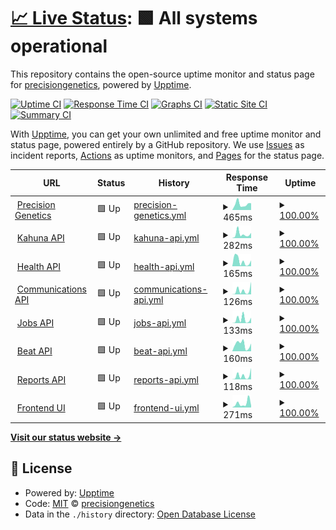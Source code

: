 # [📈 Live Status](https://precisiongenetics.github.io/status-page): <!--live status--> **🟩 All systems operational**

This repository contains the open-source uptime monitor and status page for [precisiongenetics](https://precisiongenetics.github.io/status-page), powered by [Upptime](https://github.com/upptime/upptime).

[![Uptime CI](https://github.com/precisiongenetics/status-page/workflows/Uptime%20CI/badge.svg)](https://github.com/precisiongenetics/status-page/actions?query=workflow%3A%22Uptime+CI%22)
[![Response Time CI](https://github.com/precisiongenetics/status-page/workflows/Response%20Time%20CI/badge.svg)](https://github.com/precisiongenetics/status-page/actions?query=workflow%3A%22Response+Time+CI%22)
[![Graphs CI](https://github.com/precisiongenetics/status-page/workflows/Graphs%20CI/badge.svg)](https://github.com/precisiongenetics/status-page/actions?query=workflow%3A%22Graphs+CI%22)
[![Static Site CI](https://github.com/precisiongenetics/status-page/workflows/Static%20Site%20CI/badge.svg)](https://github.com/precisiongenetics/status-page/actions?query=workflow%3A%22Static+Site+CI%22)
[![Summary CI](https://github.com/precisiongenetics/status-page/workflows/Summary%20CI/badge.svg)](https://github.com/precisiongenetics/status-page/actions?query=workflow%3A%22Summary+CI%22)

With [Upptime](https://upptime.js.org), you can get your own unlimited and free uptime monitor and status page, powered entirely by a GitHub repository. We use [Issues](https://github.com/precisiongenetics/status-page/issues) as incident reports, [Actions](https://github.com/precisiongenetics/status-page/actions) as uptime monitors, and [Pages](https://precisiongenetics.github.io/status-page) for the status page.

<!--start: status pages-->
<!-- This summary is generated by Upptime (https://github.com/upptime/upptime) -->
<!-- Do not edit this manually, your changes will be overwritten -->
<!-- prettier-ignore -->
| URL | Status | History | Response Time | Uptime |
| --- | ------ | ------- | ------------- | ------ |
| <img alt="" src="https://icons.duckduckgo.com/ip3/www.precisiongenetics.com.ico" height="13"> [Precision Genetics](https://www.precisiongenetics.com) | 🟩 Up | [precision-genetics.yml](https://github.com/precisiongenetics/status-page/commits/HEAD/history/precision-genetics.yml) | <details><summary><img alt="Response time graph" src="./graphs/precision-genetics/response-time-week.png" height="20"> 465ms</summary><br><a href="https://status.aina-labs.com/history/precision-genetics"><img alt="Response time 482" src="https://img.shields.io/endpoint?url=https%3A%2F%2Fraw.githubusercontent.com%2Fprecisiongenetics%2Fstatus-page%2FHEAD%2Fapi%2Fprecision-genetics%2Fresponse-time.json"></a><br><a href="https://status.aina-labs.com/history/precision-genetics"><img alt="24-hour response time 533" src="https://img.shields.io/endpoint?url=https%3A%2F%2Fraw.githubusercontent.com%2Fprecisiongenetics%2Fstatus-page%2FHEAD%2Fapi%2Fprecision-genetics%2Fresponse-time-day.json"></a><br><a href="https://status.aina-labs.com/history/precision-genetics"><img alt="7-day response time 465" src="https://img.shields.io/endpoint?url=https%3A%2F%2Fraw.githubusercontent.com%2Fprecisiongenetics%2Fstatus-page%2FHEAD%2Fapi%2Fprecision-genetics%2Fresponse-time-week.json"></a><br><a href="https://status.aina-labs.com/history/precision-genetics"><img alt="30-day response time 540" src="https://img.shields.io/endpoint?url=https%3A%2F%2Fraw.githubusercontent.com%2Fprecisiongenetics%2Fstatus-page%2FHEAD%2Fapi%2Fprecision-genetics%2Fresponse-time-month.json"></a><br><a href="https://status.aina-labs.com/history/precision-genetics"><img alt="1-year response time 483" src="https://img.shields.io/endpoint?url=https%3A%2F%2Fraw.githubusercontent.com%2Fprecisiongenetics%2Fstatus-page%2FHEAD%2Fapi%2Fprecision-genetics%2Fresponse-time-year.json"></a></details> | <details><summary><a href="https://status.aina-labs.com/history/precision-genetics">100.00%</a></summary><a href="https://status.aina-labs.com/history/precision-genetics"><img alt="All-time uptime 100.00%" src="https://img.shields.io/endpoint?url=https%3A%2F%2Fraw.githubusercontent.com%2Fprecisiongenetics%2Fstatus-page%2FHEAD%2Fapi%2Fprecision-genetics%2Fuptime.json"></a><br><a href="https://status.aina-labs.com/history/precision-genetics"><img alt="24-hour uptime 100.00%" src="https://img.shields.io/endpoint?url=https%3A%2F%2Fraw.githubusercontent.com%2Fprecisiongenetics%2Fstatus-page%2FHEAD%2Fapi%2Fprecision-genetics%2Fuptime-day.json"></a><br><a href="https://status.aina-labs.com/history/precision-genetics"><img alt="7-day uptime 100.00%" src="https://img.shields.io/endpoint?url=https%3A%2F%2Fraw.githubusercontent.com%2Fprecisiongenetics%2Fstatus-page%2FHEAD%2Fapi%2Fprecision-genetics%2Fuptime-week.json"></a><br><a href="https://status.aina-labs.com/history/precision-genetics"><img alt="30-day uptime 100.00%" src="https://img.shields.io/endpoint?url=https%3A%2F%2Fraw.githubusercontent.com%2Fprecisiongenetics%2Fstatus-page%2FHEAD%2Fapi%2Fprecision-genetics%2Fuptime-month.json"></a><br><a href="https://status.aina-labs.com/history/precision-genetics"><img alt="1-year uptime 100.00%" src="https://img.shields.io/endpoint?url=https%3A%2F%2Fraw.githubusercontent.com%2Fprecisiongenetics%2Fstatus-page%2FHEAD%2Fapi%2Fprecision-genetics%2Fuptime-year.json"></a></details>
| <img alt="" src="https://icons.duckduckgo.com/ip3/api.aina-labs.com.ico" height="13"> [Kahuna API](https://api.aina-labs.com/kahuna/v1/status) | 🟩 Up | [kahuna-api.yml](https://github.com/precisiongenetics/status-page/commits/HEAD/history/kahuna-api.yml) | <details><summary><img alt="Response time graph" src="./graphs/kahuna-api/response-time-week.png" height="20"> 282ms</summary><br><a href="https://status.aina-labs.com/history/kahuna-api"><img alt="Response time 284" src="https://img.shields.io/endpoint?url=https%3A%2F%2Fraw.githubusercontent.com%2Fprecisiongenetics%2Fstatus-page%2FHEAD%2Fapi%2Fkahuna-api%2Fresponse-time.json"></a><br><a href="https://status.aina-labs.com/history/kahuna-api"><img alt="24-hour response time 367" src="https://img.shields.io/endpoint?url=https%3A%2F%2Fraw.githubusercontent.com%2Fprecisiongenetics%2Fstatus-page%2FHEAD%2Fapi%2Fkahuna-api%2Fresponse-time-day.json"></a><br><a href="https://status.aina-labs.com/history/kahuna-api"><img alt="7-day response time 282" src="https://img.shields.io/endpoint?url=https%3A%2F%2Fraw.githubusercontent.com%2Fprecisiongenetics%2Fstatus-page%2FHEAD%2Fapi%2Fkahuna-api%2Fresponse-time-week.json"></a><br><a href="https://status.aina-labs.com/history/kahuna-api"><img alt="30-day response time 284" src="https://img.shields.io/endpoint?url=https%3A%2F%2Fraw.githubusercontent.com%2Fprecisiongenetics%2Fstatus-page%2FHEAD%2Fapi%2Fkahuna-api%2Fresponse-time-month.json"></a><br><a href="https://status.aina-labs.com/history/kahuna-api"><img alt="1-year response time 289" src="https://img.shields.io/endpoint?url=https%3A%2F%2Fraw.githubusercontent.com%2Fprecisiongenetics%2Fstatus-page%2FHEAD%2Fapi%2Fkahuna-api%2Fresponse-time-year.json"></a></details> | <details><summary><a href="https://status.aina-labs.com/history/kahuna-api">100.00%</a></summary><a href="https://status.aina-labs.com/history/kahuna-api"><img alt="All-time uptime 99.99%" src="https://img.shields.io/endpoint?url=https%3A%2F%2Fraw.githubusercontent.com%2Fprecisiongenetics%2Fstatus-page%2FHEAD%2Fapi%2Fkahuna-api%2Fuptime.json"></a><br><a href="https://status.aina-labs.com/history/kahuna-api"><img alt="24-hour uptime 100.00%" src="https://img.shields.io/endpoint?url=https%3A%2F%2Fraw.githubusercontent.com%2Fprecisiongenetics%2Fstatus-page%2FHEAD%2Fapi%2Fkahuna-api%2Fuptime-day.json"></a><br><a href="https://status.aina-labs.com/history/kahuna-api"><img alt="7-day uptime 100.00%" src="https://img.shields.io/endpoint?url=https%3A%2F%2Fraw.githubusercontent.com%2Fprecisiongenetics%2Fstatus-page%2FHEAD%2Fapi%2Fkahuna-api%2Fuptime-week.json"></a><br><a href="https://status.aina-labs.com/history/kahuna-api"><img alt="30-day uptime 100.00%" src="https://img.shields.io/endpoint?url=https%3A%2F%2Fraw.githubusercontent.com%2Fprecisiongenetics%2Fstatus-page%2FHEAD%2Fapi%2Fkahuna-api%2Fuptime-month.json"></a><br><a href="https://status.aina-labs.com/history/kahuna-api"><img alt="1-year uptime 99.99%" src="https://img.shields.io/endpoint?url=https%3A%2F%2Fraw.githubusercontent.com%2Fprecisiongenetics%2Fstatus-page%2FHEAD%2Fapi%2Fkahuna-api%2Fuptime-year.json"></a></details>
| <img alt="" src="https://icons.duckduckgo.com/ip3/api.aina-labs.com.ico" height="13"> [Health API](https://api.aina-labs.com/health/v1/status) | 🟩 Up | [health-api.yml](https://github.com/precisiongenetics/status-page/commits/HEAD/history/health-api.yml) | <details><summary><img alt="Response time graph" src="./graphs/health-api/response-time-week.png" height="20"> 165ms</summary><br><a href="https://status.aina-labs.com/history/health-api"><img alt="Response time 136" src="https://img.shields.io/endpoint?url=https%3A%2F%2Fraw.githubusercontent.com%2Fprecisiongenetics%2Fstatus-page%2FHEAD%2Fapi%2Fhealth-api%2Fresponse-time.json"></a><br><a href="https://status.aina-labs.com/history/health-api"><img alt="24-hour response time 181" src="https://img.shields.io/endpoint?url=https%3A%2F%2Fraw.githubusercontent.com%2Fprecisiongenetics%2Fstatus-page%2FHEAD%2Fapi%2Fhealth-api%2Fresponse-time-day.json"></a><br><a href="https://status.aina-labs.com/history/health-api"><img alt="7-day response time 165" src="https://img.shields.io/endpoint?url=https%3A%2F%2Fraw.githubusercontent.com%2Fprecisiongenetics%2Fstatus-page%2FHEAD%2Fapi%2Fhealth-api%2Fresponse-time-week.json"></a><br><a href="https://status.aina-labs.com/history/health-api"><img alt="30-day response time 133" src="https://img.shields.io/endpoint?url=https%3A%2F%2Fraw.githubusercontent.com%2Fprecisiongenetics%2Fstatus-page%2FHEAD%2Fapi%2Fhealth-api%2Fresponse-time-month.json"></a><br><a href="https://status.aina-labs.com/history/health-api"><img alt="1-year response time 129" src="https://img.shields.io/endpoint?url=https%3A%2F%2Fraw.githubusercontent.com%2Fprecisiongenetics%2Fstatus-page%2FHEAD%2Fapi%2Fhealth-api%2Fresponse-time-year.json"></a></details> | <details><summary><a href="https://status.aina-labs.com/history/health-api">100.00%</a></summary><a href="https://status.aina-labs.com/history/health-api"><img alt="All-time uptime 99.98%" src="https://img.shields.io/endpoint?url=https%3A%2F%2Fraw.githubusercontent.com%2Fprecisiongenetics%2Fstatus-page%2FHEAD%2Fapi%2Fhealth-api%2Fuptime.json"></a><br><a href="https://status.aina-labs.com/history/health-api"><img alt="24-hour uptime 100.00%" src="https://img.shields.io/endpoint?url=https%3A%2F%2Fraw.githubusercontent.com%2Fprecisiongenetics%2Fstatus-page%2FHEAD%2Fapi%2Fhealth-api%2Fuptime-day.json"></a><br><a href="https://status.aina-labs.com/history/health-api"><img alt="7-day uptime 100.00%" src="https://img.shields.io/endpoint?url=https%3A%2F%2Fraw.githubusercontent.com%2Fprecisiongenetics%2Fstatus-page%2FHEAD%2Fapi%2Fhealth-api%2Fuptime-week.json"></a><br><a href="https://status.aina-labs.com/history/health-api"><img alt="30-day uptime 100.00%" src="https://img.shields.io/endpoint?url=https%3A%2F%2Fraw.githubusercontent.com%2Fprecisiongenetics%2Fstatus-page%2FHEAD%2Fapi%2Fhealth-api%2Fuptime-month.json"></a><br><a href="https://status.aina-labs.com/history/health-api"><img alt="1-year uptime 99.99%" src="https://img.shields.io/endpoint?url=https%3A%2F%2Fraw.githubusercontent.com%2Fprecisiongenetics%2Fstatus-page%2FHEAD%2Fapi%2Fhealth-api%2Fuptime-year.json"></a></details>
| <img alt="" src="https://icons.duckduckgo.com/ip3/api.aina-labs.com.ico" height="13"> [Communications API](https://api.aina-labs.com/email/v1/status) | 🟩 Up | [communications-api.yml](https://github.com/precisiongenetics/status-page/commits/HEAD/history/communications-api.yml) | <details><summary><img alt="Response time graph" src="./graphs/communications-api/response-time-week.png" height="20"> 126ms</summary><br><a href="https://status.aina-labs.com/history/communications-api"><img alt="Response time 126" src="https://img.shields.io/endpoint?url=https%3A%2F%2Fraw.githubusercontent.com%2Fprecisiongenetics%2Fstatus-page%2FHEAD%2Fapi%2Fcommunications-api%2Fresponse-time.json"></a><br><a href="https://status.aina-labs.com/history/communications-api"><img alt="24-hour response time 393" src="https://img.shields.io/endpoint?url=https%3A%2F%2Fraw.githubusercontent.com%2Fprecisiongenetics%2Fstatus-page%2FHEAD%2Fapi%2Fcommunications-api%2Fresponse-time-day.json"></a><br><a href="https://status.aina-labs.com/history/communications-api"><img alt="7-day response time 126" src="https://img.shields.io/endpoint?url=https%3A%2F%2Fraw.githubusercontent.com%2Fprecisiongenetics%2Fstatus-page%2FHEAD%2Fapi%2Fcommunications-api%2Fresponse-time-week.json"></a><br><a href="https://status.aina-labs.com/history/communications-api"><img alt="30-day response time 115" src="https://img.shields.io/endpoint?url=https%3A%2F%2Fraw.githubusercontent.com%2Fprecisiongenetics%2Fstatus-page%2FHEAD%2Fapi%2Fcommunications-api%2Fresponse-time-month.json"></a><br><a href="https://status.aina-labs.com/history/communications-api"><img alt="1-year response time 139" src="https://img.shields.io/endpoint?url=https%3A%2F%2Fraw.githubusercontent.com%2Fprecisiongenetics%2Fstatus-page%2FHEAD%2Fapi%2Fcommunications-api%2Fresponse-time-year.json"></a></details> | <details><summary><a href="https://status.aina-labs.com/history/communications-api">100.00%</a></summary><a href="https://status.aina-labs.com/history/communications-api"><img alt="All-time uptime 99.99%" src="https://img.shields.io/endpoint?url=https%3A%2F%2Fraw.githubusercontent.com%2Fprecisiongenetics%2Fstatus-page%2FHEAD%2Fapi%2Fcommunications-api%2Fuptime.json"></a><br><a href="https://status.aina-labs.com/history/communications-api"><img alt="24-hour uptime 100.00%" src="https://img.shields.io/endpoint?url=https%3A%2F%2Fraw.githubusercontent.com%2Fprecisiongenetics%2Fstatus-page%2FHEAD%2Fapi%2Fcommunications-api%2Fuptime-day.json"></a><br><a href="https://status.aina-labs.com/history/communications-api"><img alt="7-day uptime 100.00%" src="https://img.shields.io/endpoint?url=https%3A%2F%2Fraw.githubusercontent.com%2Fprecisiongenetics%2Fstatus-page%2FHEAD%2Fapi%2Fcommunications-api%2Fuptime-week.json"></a><br><a href="https://status.aina-labs.com/history/communications-api"><img alt="30-day uptime 100.00%" src="https://img.shields.io/endpoint?url=https%3A%2F%2Fraw.githubusercontent.com%2Fprecisiongenetics%2Fstatus-page%2FHEAD%2Fapi%2Fcommunications-api%2Fuptime-month.json"></a><br><a href="https://status.aina-labs.com/history/communications-api"><img alt="1-year uptime 99.99%" src="https://img.shields.io/endpoint?url=https%3A%2F%2Fraw.githubusercontent.com%2Fprecisiongenetics%2Fstatus-page%2FHEAD%2Fapi%2Fcommunications-api%2Fuptime-year.json"></a></details>
| <img alt="" src="https://icons.duckduckgo.com/ip3/api.aina-labs.com.ico" height="13"> [Jobs API](https://api.aina-labs.com/jobs/v1/status) | 🟩 Up | [jobs-api.yml](https://github.com/precisiongenetics/status-page/commits/HEAD/history/jobs-api.yml) | <details><summary><img alt="Response time graph" src="./graphs/jobs-api/response-time-week.png" height="20"> 133ms</summary><br><a href="https://status.aina-labs.com/history/jobs-api"><img alt="Response time 122" src="https://img.shields.io/endpoint?url=https%3A%2F%2Fraw.githubusercontent.com%2Fprecisiongenetics%2Fstatus-page%2FHEAD%2Fapi%2Fjobs-api%2Fresponse-time.json"></a><br><a href="https://status.aina-labs.com/history/jobs-api"><img alt="24-hour response time 190" src="https://img.shields.io/endpoint?url=https%3A%2F%2Fraw.githubusercontent.com%2Fprecisiongenetics%2Fstatus-page%2FHEAD%2Fapi%2Fjobs-api%2Fresponse-time-day.json"></a><br><a href="https://status.aina-labs.com/history/jobs-api"><img alt="7-day response time 133" src="https://img.shields.io/endpoint?url=https%3A%2F%2Fraw.githubusercontent.com%2Fprecisiongenetics%2Fstatus-page%2FHEAD%2Fapi%2Fjobs-api%2Fresponse-time-week.json"></a><br><a href="https://status.aina-labs.com/history/jobs-api"><img alt="30-day response time 116" src="https://img.shields.io/endpoint?url=https%3A%2F%2Fraw.githubusercontent.com%2Fprecisiongenetics%2Fstatus-page%2FHEAD%2Fapi%2Fjobs-api%2Fresponse-time-month.json"></a><br><a href="https://status.aina-labs.com/history/jobs-api"><img alt="1-year response time 131" src="https://img.shields.io/endpoint?url=https%3A%2F%2Fraw.githubusercontent.com%2Fprecisiongenetics%2Fstatus-page%2FHEAD%2Fapi%2Fjobs-api%2Fresponse-time-year.json"></a></details> | <details><summary><a href="https://status.aina-labs.com/history/jobs-api">100.00%</a></summary><a href="https://status.aina-labs.com/history/jobs-api"><img alt="All-time uptime 99.98%" src="https://img.shields.io/endpoint?url=https%3A%2F%2Fraw.githubusercontent.com%2Fprecisiongenetics%2Fstatus-page%2FHEAD%2Fapi%2Fjobs-api%2Fuptime.json"></a><br><a href="https://status.aina-labs.com/history/jobs-api"><img alt="24-hour uptime 100.00%" src="https://img.shields.io/endpoint?url=https%3A%2F%2Fraw.githubusercontent.com%2Fprecisiongenetics%2Fstatus-page%2FHEAD%2Fapi%2Fjobs-api%2Fuptime-day.json"></a><br><a href="https://status.aina-labs.com/history/jobs-api"><img alt="7-day uptime 100.00%" src="https://img.shields.io/endpoint?url=https%3A%2F%2Fraw.githubusercontent.com%2Fprecisiongenetics%2Fstatus-page%2FHEAD%2Fapi%2Fjobs-api%2Fuptime-week.json"></a><br><a href="https://status.aina-labs.com/history/jobs-api"><img alt="30-day uptime 100.00%" src="https://img.shields.io/endpoint?url=https%3A%2F%2Fraw.githubusercontent.com%2Fprecisiongenetics%2Fstatus-page%2FHEAD%2Fapi%2Fjobs-api%2Fuptime-month.json"></a><br><a href="https://status.aina-labs.com/history/jobs-api"><img alt="1-year uptime 99.99%" src="https://img.shields.io/endpoint?url=https%3A%2F%2Fraw.githubusercontent.com%2Fprecisiongenetics%2Fstatus-page%2FHEAD%2Fapi%2Fjobs-api%2Fuptime-year.json"></a></details>
| <img alt="" src="https://icons.duckduckgo.com/ip3/api.aina-labs.com.ico" height="13"> [Beat API](https://api.aina-labs.com/beat/v1/status) | 🟩 Up | [beat-api.yml](https://github.com/precisiongenetics/status-page/commits/HEAD/history/beat-api.yml) | <details><summary><img alt="Response time graph" src="./graphs/beat-api/response-time-week.png" height="20"> 160ms</summary><br><a href="https://status.aina-labs.com/history/beat-api"><img alt="Response time 103" src="https://img.shields.io/endpoint?url=https%3A%2F%2Fraw.githubusercontent.com%2Fprecisiongenetics%2Fstatus-page%2FHEAD%2Fapi%2Fbeat-api%2Fresponse-time.json"></a><br><a href="https://status.aina-labs.com/history/beat-api"><img alt="24-hour response time 181" src="https://img.shields.io/endpoint?url=https%3A%2F%2Fraw.githubusercontent.com%2Fprecisiongenetics%2Fstatus-page%2FHEAD%2Fapi%2Fbeat-api%2Fresponse-time-day.json"></a><br><a href="https://status.aina-labs.com/history/beat-api"><img alt="7-day response time 160" src="https://img.shields.io/endpoint?url=https%3A%2F%2Fraw.githubusercontent.com%2Fprecisiongenetics%2Fstatus-page%2FHEAD%2Fapi%2Fbeat-api%2Fresponse-time-week.json"></a><br><a href="https://status.aina-labs.com/history/beat-api"><img alt="30-day response time 116" src="https://img.shields.io/endpoint?url=https%3A%2F%2Fraw.githubusercontent.com%2Fprecisiongenetics%2Fstatus-page%2FHEAD%2Fapi%2Fbeat-api%2Fresponse-time-month.json"></a><br><a href="https://status.aina-labs.com/history/beat-api"><img alt="1-year response time 110" src="https://img.shields.io/endpoint?url=https%3A%2F%2Fraw.githubusercontent.com%2Fprecisiongenetics%2Fstatus-page%2FHEAD%2Fapi%2Fbeat-api%2Fresponse-time-year.json"></a></details> | <details><summary><a href="https://status.aina-labs.com/history/beat-api">100.00%</a></summary><a href="https://status.aina-labs.com/history/beat-api"><img alt="All-time uptime 99.98%" src="https://img.shields.io/endpoint?url=https%3A%2F%2Fraw.githubusercontent.com%2Fprecisiongenetics%2Fstatus-page%2FHEAD%2Fapi%2Fbeat-api%2Fuptime.json"></a><br><a href="https://status.aina-labs.com/history/beat-api"><img alt="24-hour uptime 100.00%" src="https://img.shields.io/endpoint?url=https%3A%2F%2Fraw.githubusercontent.com%2Fprecisiongenetics%2Fstatus-page%2FHEAD%2Fapi%2Fbeat-api%2Fuptime-day.json"></a><br><a href="https://status.aina-labs.com/history/beat-api"><img alt="7-day uptime 100.00%" src="https://img.shields.io/endpoint?url=https%3A%2F%2Fraw.githubusercontent.com%2Fprecisiongenetics%2Fstatus-page%2FHEAD%2Fapi%2Fbeat-api%2Fuptime-week.json"></a><br><a href="https://status.aina-labs.com/history/beat-api"><img alt="30-day uptime 100.00%" src="https://img.shields.io/endpoint?url=https%3A%2F%2Fraw.githubusercontent.com%2Fprecisiongenetics%2Fstatus-page%2FHEAD%2Fapi%2Fbeat-api%2Fuptime-month.json"></a><br><a href="https://status.aina-labs.com/history/beat-api"><img alt="1-year uptime 99.98%" src="https://img.shields.io/endpoint?url=https%3A%2F%2Fraw.githubusercontent.com%2Fprecisiongenetics%2Fstatus-page%2FHEAD%2Fapi%2Fbeat-api%2Fuptime-year.json"></a></details>
| <img alt="" src="https://icons.duckduckgo.com/ip3/api.aina-labs.com.ico" height="13"> [Reports API](https://api.aina-labs.com/reports/v1/status) | 🟩 Up | [reports-api.yml](https://github.com/precisiongenetics/status-page/commits/HEAD/history/reports-api.yml) | <details><summary><img alt="Response time graph" src="./graphs/reports-api/response-time-week.png" height="20"> 118ms</summary><br><a href="https://status.aina-labs.com/history/reports-api"><img alt="Response time 128" src="https://img.shields.io/endpoint?url=https%3A%2F%2Fraw.githubusercontent.com%2Fprecisiongenetics%2Fstatus-page%2FHEAD%2Fapi%2Freports-api%2Fresponse-time.json"></a><br><a href="https://status.aina-labs.com/history/reports-api"><img alt="24-hour response time 357" src="https://img.shields.io/endpoint?url=https%3A%2F%2Fraw.githubusercontent.com%2Fprecisiongenetics%2Fstatus-page%2FHEAD%2Fapi%2Freports-api%2Fresponse-time-day.json"></a><br><a href="https://status.aina-labs.com/history/reports-api"><img alt="7-day response time 118" src="https://img.shields.io/endpoint?url=https%3A%2F%2Fraw.githubusercontent.com%2Fprecisiongenetics%2Fstatus-page%2FHEAD%2Fapi%2Freports-api%2Fresponse-time-week.json"></a><br><a href="https://status.aina-labs.com/history/reports-api"><img alt="30-day response time 137" src="https://img.shields.io/endpoint?url=https%3A%2F%2Fraw.githubusercontent.com%2Fprecisiongenetics%2Fstatus-page%2FHEAD%2Fapi%2Freports-api%2Fresponse-time-month.json"></a><br><a href="https://status.aina-labs.com/history/reports-api"><img alt="1-year response time 144" src="https://img.shields.io/endpoint?url=https%3A%2F%2Fraw.githubusercontent.com%2Fprecisiongenetics%2Fstatus-page%2FHEAD%2Fapi%2Freports-api%2Fresponse-time-year.json"></a></details> | <details><summary><a href="https://status.aina-labs.com/history/reports-api">100.00%</a></summary><a href="https://status.aina-labs.com/history/reports-api"><img alt="All-time uptime 99.98%" src="https://img.shields.io/endpoint?url=https%3A%2F%2Fraw.githubusercontent.com%2Fprecisiongenetics%2Fstatus-page%2FHEAD%2Fapi%2Freports-api%2Fuptime.json"></a><br><a href="https://status.aina-labs.com/history/reports-api"><img alt="24-hour uptime 100.00%" src="https://img.shields.io/endpoint?url=https%3A%2F%2Fraw.githubusercontent.com%2Fprecisiongenetics%2Fstatus-page%2FHEAD%2Fapi%2Freports-api%2Fuptime-day.json"></a><br><a href="https://status.aina-labs.com/history/reports-api"><img alt="7-day uptime 100.00%" src="https://img.shields.io/endpoint?url=https%3A%2F%2Fraw.githubusercontent.com%2Fprecisiongenetics%2Fstatus-page%2FHEAD%2Fapi%2Freports-api%2Fuptime-week.json"></a><br><a href="https://status.aina-labs.com/history/reports-api"><img alt="30-day uptime 100.00%" src="https://img.shields.io/endpoint?url=https%3A%2F%2Fraw.githubusercontent.com%2Fprecisiongenetics%2Fstatus-page%2FHEAD%2Fapi%2Freports-api%2Fuptime-month.json"></a><br><a href="https://status.aina-labs.com/history/reports-api"><img alt="1-year uptime 99.98%" src="https://img.shields.io/endpoint?url=https%3A%2F%2Fraw.githubusercontent.com%2Fprecisiongenetics%2Fstatus-page%2FHEAD%2Fapi%2Freports-api%2Fuptime-year.json"></a></details>
| <img alt="" src="https://icons.duckduckgo.com/ip3/aina-labs.com.ico" height="13"> [Frontend UI](https://aina-labs.com/auth/login) | 🟩 Up | [frontend-ui.yml](https://github.com/precisiongenetics/status-page/commits/HEAD/history/frontend-ui.yml) | <details><summary><img alt="Response time graph" src="./graphs/frontend-ui/response-time-week.png" height="20"> 271ms</summary><br><a href="https://status.aina-labs.com/history/frontend-ui"><img alt="Response time 225" src="https://img.shields.io/endpoint?url=https%3A%2F%2Fraw.githubusercontent.com%2Fprecisiongenetics%2Fstatus-page%2FHEAD%2Fapi%2Ffrontend-ui%2Fresponse-time.json"></a><br><a href="https://status.aina-labs.com/history/frontend-ui"><img alt="24-hour response time 124" src="https://img.shields.io/endpoint?url=https%3A%2F%2Fraw.githubusercontent.com%2Fprecisiongenetics%2Fstatus-page%2FHEAD%2Fapi%2Ffrontend-ui%2Fresponse-time-day.json"></a><br><a href="https://status.aina-labs.com/history/frontend-ui"><img alt="7-day response time 271" src="https://img.shields.io/endpoint?url=https%3A%2F%2Fraw.githubusercontent.com%2Fprecisiongenetics%2Fstatus-page%2FHEAD%2Fapi%2Ffrontend-ui%2Fresponse-time-week.json"></a><br><a href="https://status.aina-labs.com/history/frontend-ui"><img alt="30-day response time 245" src="https://img.shields.io/endpoint?url=https%3A%2F%2Fraw.githubusercontent.com%2Fprecisiongenetics%2Fstatus-page%2FHEAD%2Fapi%2Ffrontend-ui%2Fresponse-time-month.json"></a><br><a href="https://status.aina-labs.com/history/frontend-ui"><img alt="1-year response time 220" src="https://img.shields.io/endpoint?url=https%3A%2F%2Fraw.githubusercontent.com%2Fprecisiongenetics%2Fstatus-page%2FHEAD%2Fapi%2Ffrontend-ui%2Fresponse-time-year.json"></a></details> | <details><summary><a href="https://status.aina-labs.com/history/frontend-ui">100.00%</a></summary><a href="https://status.aina-labs.com/history/frontend-ui"><img alt="All-time uptime 100.00%" src="https://img.shields.io/endpoint?url=https%3A%2F%2Fraw.githubusercontent.com%2Fprecisiongenetics%2Fstatus-page%2FHEAD%2Fapi%2Ffrontend-ui%2Fuptime.json"></a><br><a href="https://status.aina-labs.com/history/frontend-ui"><img alt="24-hour uptime 100.00%" src="https://img.shields.io/endpoint?url=https%3A%2F%2Fraw.githubusercontent.com%2Fprecisiongenetics%2Fstatus-page%2FHEAD%2Fapi%2Ffrontend-ui%2Fuptime-day.json"></a><br><a href="https://status.aina-labs.com/history/frontend-ui"><img alt="7-day uptime 100.00%" src="https://img.shields.io/endpoint?url=https%3A%2F%2Fraw.githubusercontent.com%2Fprecisiongenetics%2Fstatus-page%2FHEAD%2Fapi%2Ffrontend-ui%2Fuptime-week.json"></a><br><a href="https://status.aina-labs.com/history/frontend-ui"><img alt="30-day uptime 100.00%" src="https://img.shields.io/endpoint?url=https%3A%2F%2Fraw.githubusercontent.com%2Fprecisiongenetics%2Fstatus-page%2FHEAD%2Fapi%2Ffrontend-ui%2Fuptime-month.json"></a><br><a href="https://status.aina-labs.com/history/frontend-ui"><img alt="1-year uptime 100.00%" src="https://img.shields.io/endpoint?url=https%3A%2F%2Fraw.githubusercontent.com%2Fprecisiongenetics%2Fstatus-page%2FHEAD%2Fapi%2Ffrontend-ui%2Fuptime-year.json"></a></details>

<!--end: status pages-->

[**Visit our status website →**](https://precisiongenetics.github.io/status-page)

## 📄 License

- Powered by: [Upptime](https://github.com/upptime/upptime)
- Code: [MIT](./LICENSE) © [precisiongenetics](https://precisiongenetics.github.io/status-page)
- Data in the `./history` directory: [Open Database License](https://opendatacommons.org/licenses/odbl/1-0/)
